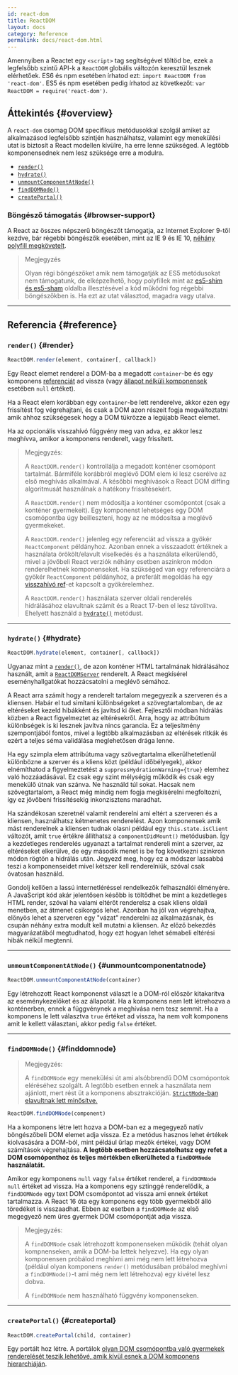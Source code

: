 ```yaml
---
id: react-dom
title: ReactDOM
layout: docs
category: Reference
permalink: docs/react-dom.html
---
```


Amennyiben a Reactet egy `<script>` tag segítségével töltöd be, ezek a legfelsőbb szintű API-k a `ReactDOM` globális változón keresztül lesznek elérhetőek. ES6 és npm esetében írhatod ezt: `import ReactDOM from 'react-dom'`. ES5 és npm esetében pedig írhatod az következőt: `var ReactDOM = require('react-dom')`.

## Áttekintés {#overview}

A `react-dom` csomag DOM specifikus metódusokkal szolgál amiket az alkalmazásod legfelsőbb szintjén használhatsz, valamint egy menekülési utat is biztosít a React modellen kívülre, ha erre lenne szükséged. A legtöbb komponensednek nem lesz szüksége erre a modulra.

- [`render()`](#render)
- [`hydrate()`](#hydrate)
- [`unmountComponentAtNode()`](#unmountcomponentatnode)
- [`findDOMNode()`](#finddomnode)
- [`createPortal()`](#createportal)

### Böngésző támogatás {#browser-support}

A React az összes népszerű böngészőt támogatja, az Internet Explorer 9-től kezdve, bár régebbi böngészők esetében, mint az IE 9 és IE 10, [néhány polyfill megkövetelt](/docs/javascript-environment-requirements.html).

> Megjegyzés
>
> Olyan régi böngészőket amik nem támogatják az ES5 metódusokat nem támogatunk, de elképzelhető, hogy polyfillek mint az [es5-shim és es5-sham](https://github.com/es-shims/es5-shim) oldalba illesztésével a kód működni fog régebbi böngészőkben is. Ha ezt az utat választod, magadra vagy utalva.

* * *

## Referencia {#reference}

### `render()` {#render}

```javascript
ReactDOM.render(element, container[, callback])
```

Egy React elemet renderel a DOM-ba a megadott `container`-be és egy komponens [referenciát](/docs/more-about-refs.html) ad vissza (vagy [állapot nélküli komponensek](/docs/components-and-props.html#function-and-class-components) esetében `null` értéket).

Ha a React elem korábban egy `container`-be lett renderelve, akkor ezen egy frissítést fog végrehajtani, és csak a DOM azon részeit fogja megváltoztatni amik ahhoz szükségesek hogy a DOM tükrözze a legújabb React elemet.

Ha az opcionális visszahívó függvény meg van adva, ez akkor lesz meghívva, amikor a komponens renderelt, vagy frissített.

> Megjegyzés:
>
> A `ReactDOM.render()` kontrollálja a megadott konténer csomópont tartalmát. Bármiféle korábbról meglévő DOM elem ki lesz cserélve az első meghívás alkalmával. A későbbi meghívások a React DOM diffing algoritmusát használnak a hatékony frissítésekért.
>
> A `ReactDOM.render()` nem módosítja a konténer csomópontot (csak a konténer gyermekeit). Egy komponenst lehetséges egy DOM csomópontba úgy beilleszteni, hogy az ne módosítsa a meglévő gyermekeket.
>
> A `ReactDOM.render()` jelenleg egy referenciát ad vissza a gyökér `ReactComponent` példányhoz. Azonban ennek a visszaadott értéknek a használata örökölt/elavult viselkedés
> és a használata elkerülendő, mivel a jövőbeli React verziók néhány esetben aszinkron módon renderelhetnek komponenseket. Ha szükséged van egy referenciára a gyökér `ReactComponent` példányhoz, a preferált megoldás ha egy 
> [visszahívó ref](/docs/more-about-refs.html#the-ref-callback-attribute)-et kapcsolt a gyökérelemhez.
>
> A `ReactDOM.render()` használata szerver oldali renderelés hidrálásához elavultnak számít és a React 17-ben el lesz távolítva. Ehelyett használd a [`hydrate()`](#hydrate) metódust.

* * *

### `hydrate()` {#hydrate}

```javascript
ReactDOM.hydrate(element, container[, callback])
```

Ugyanaz mint a [`render()`](#render), de azon konténer HTML tartalmának hidrálásához használt, amit a [`ReactDOMServer`](/docs/react-dom-server.html) renderelt. A React megkísérel eseményhallgatókat hozzácsatolni a meglévő sémához.

A React arra számít hogy a renderelt tartalom megegyezik a szerveren és a kliensen. Habár el tud simítani különbségeket a szövegtartalomban, de az eltéréseket kezeld hibákként és javítsd ki őket. Fejlesztői módban hidrálás közben a React figyelmeztet az eltérésekről. Arra, hogy az attribútum különbségek is ki lesznek javítva nincs garancia. Ez a teljesítmény szempontjából fontos, mivel a legtöbb alkalmazásban az eltérések ritkák és ezért a teljes séma validálása meglehetősen drága lenne.

Ha egy szimpla elem attribútuma vagy szövegtartalma elkerülhetetlenül különbözne a szerver és a kliens közt (például időbélyegek), akkor elnémíthatod a figyelmeztetést a `suppressHydrationWarning={true}` elemhez való hozzáadásával. Ez csak egy szint mélységig működik és csak egy menekülő útnak van szánva. Ne használd túl sokat. Hacsak nem szövegtartalom, a React még mindig nem fogja megkísérelni megfoltozni, így ez jövőbeni frissítésekig inkonzisztens maradhat.

Ha szándékosan szeretnél valamit renderelni ami eltért a szerveren és a kliensen, használhatsz kétmenetes renderelést. Azon komponensek amik mást renderelnek a kliensen tudnak olasni például egy `this.state.isClient` változót, amit `true` értékre állíthatsz a `componentDidMount()` metódusban. Így a kezdetleges renderelés ugyanazt a tartalmat rendereli mint a szerver, az eltéréseket elkerülve, de egy második menet is be fog következni szinkron módon rögtön a hidrálás után. Jegyezd meg, hogy ez a módszer lassabbá teszi a komponenseidet mivel kétszer kell renderelniük, szóval csak óvatosan használd.

Gondolj kellően a lassú internetléréssel rendelkezők felhasználói élményére. A JavaScript kód akár jelentősen később is töltődhet be mint a kezdetleges HTML render, szóval ha valami eltérőt renderelsz a csak kliens oldali menetben, az átmenet csikorgós lehet. Azonban ha jól van végrehajtva, előnyös lehet a szerveren egy "vázat" renderelni az alkalmazásnak, és csupán néhány extra modult kell mutatni a kliensen. Az előző bekezdés magyarázatából megtudhatod, hogy ezt hogyan lehet sémabeli eltérési hibák nélkül megtenni.

* * *

### `unmountComponentAtNode()` {#unmountcomponentatnode}

```javascript
ReactDOM.unmountComponentAtNode(container)
```

Egy létrehozott React komponenst választ le a DOM-ról először kitakarítva az eseménykezelőket és az állapotát. Ha a komponens nem lett létrehozva a konténerben, ennek a függvénynek a meghívása nem tesz semmit. Ha a komponens le lett választva `true` értéket ad vissza, ha nem volt komponens amit le kellett választani, akkor pedig `false` értéket.

* * *

### `findDOMNode()` {#finddomnode}

> Megjegyzés:
>
> A `findDOMNode` egy menekülési út ami alsóbbrendű DOM csomópontok eléréséhez szolgált. A legtöbb esetben ennek a használata nem ajánlott, mert rést üt a komponens absztrakcióján. [`StrictMode`-ban elavultnak lett minősítve.](/docs/strict-mode.html#warning-about-deprecated-finddomnode-usage)

```javascript
ReactDOM.findDOMNode(component)
```
Ha a komponens létre lett hozva a DOM-ban ez a megegyező natív böngészőbeli DOM elemet adja vissza. Ez a metódus hasznos lehet értékek kiolvasására a DOM-ból, mint például űrlap mezők értékei, vagy DOM számítások végrehajtása. **A legtöbb esetben hozzácsatolhatsz egy refet a DOM csomóponthoz és teljes mértékben elkerülheted a `findDOMNode` használatát.**

Amikor egy komponens `null` vagy `false` értéket renderel, a `findDOMNode` `null` értéket ad vissza. Ha a komponens egy sztinggé renderelődik, a `findDOMNode` egy text DOM csomópontot ad vissza ami ennek értéket tartalmazza. A React 16 óta egy komponens egy több gyermekből álló töredéket is visszaadhat. Ebben az esetben a `findDOMNode` az első megegyező nem üres gyermek DOM csomópontját adja vissza.

> Megjegyzés:
>
> A `findDOMNode` csak létrehozott komponenseken működik (tehát olyan kompnenseken, amik a DOM-ba lettek helyezve). Ha egy olyan komponensen próbálod meghívni ami még nem lett létrehozva (például olyan komponens `render()` metódusában próbálod meghívni a `findDOMNode()`-t ami még nem lett létrehozva) egy kivétel lesz dobva.
>
> A `findDOMNode` nem használható függvény komponenseken.

* * *

### `createPortal()` {#createportal}

```javascript
ReactDOM.createPortal(child, container)
```

Egy portált hoz létre. A portálok [olyan DOM csomópontba való gyermekek renderelését teszik lehetővé, amik kívül esnek a DOM komponens hierarchiáján](/docs/portals.html).
